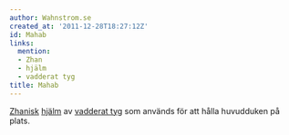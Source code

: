```yaml
---
author: Wahnstrom.se
created_at: '2011-12-28T18:27:12Z'
id: Mahab
links:
  mention:
  - Zhan
  - hjälm
  - vadderat tyg
title: Mahab
---
```


[Zhanisk][] [hjälm] av [vadderat tyg] som används för att hålla huvudduken på plats.

  [Zhanisk]: Zhan
  [hjälm]: hjälm
  [vadderat tyg]: vadderat_tyg